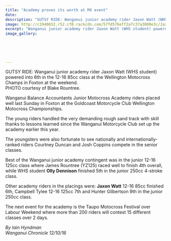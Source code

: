 ```yaml
---
title: "Academy proves its worth at MX event"
date: 
description: "GUTSY RIDE: Wanganui junior academy rider Jaxon Watt (WHS student) powered into 6th in the 12-16 85cc class at the Wellington Motocross Champs in Foxton at the weekend..."
image: http://c1940652.r52.cf0.rackcdn.com/57fd576eff2a7c37a3000e3c/Jaxson-Watts-6th-Wellington-Motocross-Champs-chron-11-Oct.jpg
excerpt: "Wanganui junior academy rider Jaxon Watt (WHS student) powered into 6th in the 12-16 85cc class at the Wellington Motocross Champs in Foxton at the weekend."
image_gallery:
    
    
    
    
    
---
```


<p><span>GUTSY RIDE: Wanganui junior academy rider Jaxon Watt (WHS student) powered into 6th in the 12-16 85cc class at the Wellington Motocross Champs in Foxton at the weekend.<br />PHOTO courtesy of Blake Rountree.&nbsp;</span></p>
<p>Wanganui Balance Accountants Junior Motocross Academy riders placed well last Sunday in Foxton at the Goldcoast Motorcycle Club Wellington Motocross Championships.</p>
<p>The young riders handled the very demanding rough sand track with skill thanks to lessons learned since the Wanganui Motorcycle Club set up the academy earlier this year.</p>
<p>The youngsters were also fortunate to see nationally and internationally-ranked riders Courtney Duncan and Josh Coppins compete in the senior classes.</p>
<p>Best of the Wanganui junior academy contingent was in the junior 12-16 125cc class where James Rountree (YZ125) raced well to finish 4th overall, while WHS student <strong>Olly Dennison</strong> finished 5th in the junior 250cc 4-stroke class.</p>
<p>Other academy riders in the placings were: <strong>Jaxon Watt</strong>&nbsp;12-16 85cc finished 6th, Campbell Tylee 12-16 125cc 7th and Hunter Gilbertson 9th in the junior 250cc class.</p>
<p>The next event for the academy is the Taupo Motocross Festival over Labour Weekend where more than 200 riders will contest 15 different classes over 2 days.</p>
<p><em>By Iain Hyndman</em><br /><em>Wanganui Chronicle 12/10/16</em></p>

